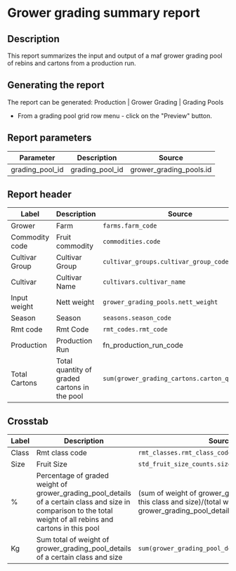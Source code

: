 # Grower grading summary report

## Description
This report summarizes the input and output of a maf grower grading pool of rebins and cartons from a production run.

## Generating the report
The report can be generated:
Production | Grower Grading | Grading Pools

* From a grading pool grid row menu  - click on the "Preview" button.


## Report parameters
| Parameter | Description | Source |
| ----- | ----------- | ------ |
| grading_pool_id |grading_pool_id |grower_grading_pools.id  |
## Report header
| Label | Description | Source |
| ----- | ----------- | ------ |
|Grower  |Farm  |`farms.farm_code`  |
|Commodity code  |Fruit commodity  |`commodities.code`  |
|Cultivar Group |Cultivar Group  |`cultivar_groups.cultivar_group_code`  |
|Cultivar  |Cultivar Name  |`cultivars.cultivar_name`  |
|Input weight  |Nett weight  |`grower_grading_pools.nett_weight`  |
|Season  |Season  |`seasons.season_code`  |
|Rmt code  | Rmt Code |`rmt_codes.rmt_code`  |
|Production  | Production Run |fn_production_run_code  |
|Total Cartons  | Total quantity of graded cartons in the pool |`sum(grower_grading_cartons.carton_quantity)`  |
## Crosstab
| Label | Description | Source |
| ----- | ----------- | ------ |
| Class  |Rmt class code  |`rmt_classes.rmt_class_code`  |
| Size  |Fruit Size  |`std_fruit_size_counts.size_count_value`  |
| %  |Percentage of graded weight of grower_grading_pool_details of a certain class and  size in comparison to the total weight of all rebins and cartons in this pool|(sum of weight of grower_grading_pool_details of this class and size)/(total weight of all grower_grading_pool_details in pool)*100 |
| Kg  |Sum total of weight of grower_grading_pool_details of  a certain class and  size  |`sum(grower_grading_pool_details.graded_weight)`  |
